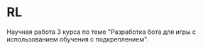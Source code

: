 # RL
Научная работа 3 курса по теме "Разработка бота для игры с использованием обучения с подкреплением".

